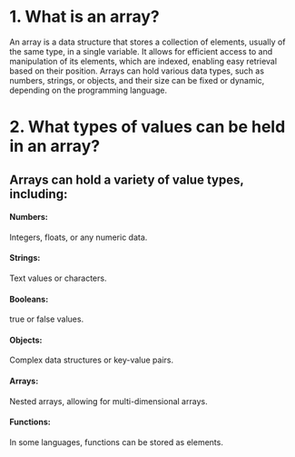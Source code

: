 # 1. What is an array?

An array is a data structure that stores a collection of elements, usually of the same type, in a single variable. It allows for efficient access to and manipulation of its elements, which are indexed, enabling easy retrieval based on their position. Arrays can hold various data types, such as numbers, strings, or objects, and their size can be fixed or dynamic, depending on the programming language.

# 2. What types of values can be held in an array?

## Arrays can hold a variety of value types, including:

#### Numbers:

Integers, floats, or any numeric data.

#### Strings:

Text values or characters.

#### Booleans:

true or false values.

#### Objects:

Complex data structures or key-value pairs.

#### Arrays:

Nested arrays, allowing for multi-dimensional arrays.

#### Functions:

In some languages, functions can be stored as elements.
